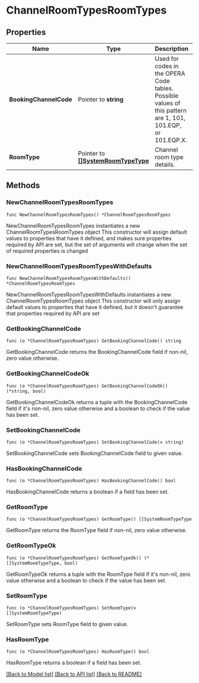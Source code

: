 # ChannelRoomTypesRoomTypes

## Properties

Name | Type | Description | Notes
------------ | ------------- | ------------- | -------------
**BookingChannelCode** | Pointer to **string** | Used for codes in the OPERA Code tables. Possible values of this pattern are 1, 101, 101.EQP, or 101.EQP.X. | [optional] 
**RoomType** | Pointer to [**[]SystemRoomTypeType**](SystemRoomTypeType.md) | Channel room type details. | [optional] 

## Methods

### NewChannelRoomTypesRoomTypes

`func NewChannelRoomTypesRoomTypes() *ChannelRoomTypesRoomTypes`

NewChannelRoomTypesRoomTypes instantiates a new ChannelRoomTypesRoomTypes object
This constructor will assign default values to properties that have it defined,
and makes sure properties required by API are set, but the set of arguments
will change when the set of required properties is changed

### NewChannelRoomTypesRoomTypesWithDefaults

`func NewChannelRoomTypesRoomTypesWithDefaults() *ChannelRoomTypesRoomTypes`

NewChannelRoomTypesRoomTypesWithDefaults instantiates a new ChannelRoomTypesRoomTypes object
This constructor will only assign default values to properties that have it defined,
but it doesn't guarantee that properties required by API are set

### GetBookingChannelCode

`func (o *ChannelRoomTypesRoomTypes) GetBookingChannelCode() string`

GetBookingChannelCode returns the BookingChannelCode field if non-nil, zero value otherwise.

### GetBookingChannelCodeOk

`func (o *ChannelRoomTypesRoomTypes) GetBookingChannelCodeOk() (*string, bool)`

GetBookingChannelCodeOk returns a tuple with the BookingChannelCode field if it's non-nil, zero value otherwise
and a boolean to check if the value has been set.

### SetBookingChannelCode

`func (o *ChannelRoomTypesRoomTypes) SetBookingChannelCode(v string)`

SetBookingChannelCode sets BookingChannelCode field to given value.

### HasBookingChannelCode

`func (o *ChannelRoomTypesRoomTypes) HasBookingChannelCode() bool`

HasBookingChannelCode returns a boolean if a field has been set.

### GetRoomType

`func (o *ChannelRoomTypesRoomTypes) GetRoomType() []SystemRoomTypeType`

GetRoomType returns the RoomType field if non-nil, zero value otherwise.

### GetRoomTypeOk

`func (o *ChannelRoomTypesRoomTypes) GetRoomTypeOk() (*[]SystemRoomTypeType, bool)`

GetRoomTypeOk returns a tuple with the RoomType field if it's non-nil, zero value otherwise
and a boolean to check if the value has been set.

### SetRoomType

`func (o *ChannelRoomTypesRoomTypes) SetRoomType(v []SystemRoomTypeType)`

SetRoomType sets RoomType field to given value.

### HasRoomType

`func (o *ChannelRoomTypesRoomTypes) HasRoomType() bool`

HasRoomType returns a boolean if a field has been set.


[[Back to Model list]](../README.md#documentation-for-models) [[Back to API list]](../README.md#documentation-for-api-endpoints) [[Back to README]](../README.md)


